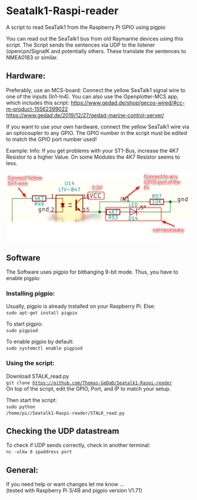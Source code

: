 # Seatalk1-Raspi-reader
A script to read SeaTalk1 from the Raspberry Pi GPIO using pigpio

You can read out the SeaTalk1 bus from old Raymarine devices using this script. The Script sends the sentences via
UDP to the listener (opencpn/SignalK and potentially others. These translate the sentences to NMEA0183 or similar.

## Hardware:
Preferably, use an MCS-board: Connect the yellow SeaTalk1 signal wire to one of the inputs (In1-In4).
You can also use the Openplotter-MCS app, which includes this script:
https://www.gedad.de/shop/gecos-wired/#cc-m-product-15562399022  
https://www.gedad.de/2019/12/27/gedad-marine-control-server/  


If you want to use your own hardware, connect the yellow SeaTalk1 wire via an optocoupler to any GPIO. 
The GPIO number in the script must be edited to match the GPIO port number used!

Example:
Info: If you get problems with your ST1-Bus, increase the 4K7 Resistor to a higher Value. On some Modules the 4K7 Resistor seems to less.

![](
https://github.com/Thomas-GeDaD/Seatalk1-Raspi-reader/blob/master/connections.png)

## Software
The Software uses pigpio for bitbanging 9-bit mode. Thus, you have to enable pigpio:

### Installing pigpio:
Usually, pigpio is already installed on your Raspberry Pi. Else:  
<code>sudo apt-get install pigpio</code> 

To start pigpio:  
<code>sudo pigpiod</code>   

To enable pigpio by default:  
<code>sudo systemctl enable pigpiod</code>   


### Using the script:  
Download STALK_read.py   
<code>git clone https://github.com/Thomas-GeDaD/Seatalk1-Raspi-reader</code>  
On top of the script, edit the GPIO, Port, and IP to match your setup. 
 
Then start the script:  
<code>sudo python /home/pi//Seatalk1-Raspi-reader/STALK_read.py</code> 



## Checking the UDP datastream
To check if UDP sends correctly, check in another terminal:  
<code>nc -ulkw 0 ipaddress port</code>  
    
    
## General:
If you need help or want changes let me know ...  
(tested with Raspberry Pi 3/4B and pigpio version V1.71)
